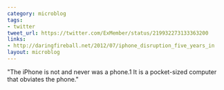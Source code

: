 ```yaml
---
category: microblog
tags:
- twitter
tweet_url: https://twitter.com/ExMember/status/219932273133363200
links:
- http://daringfireball.net/2012/07/iphone_disruption_five_years_in
layout: microblog
---
```

"The iPhone is not and never was a phone.1 It is a pocket-sized computer that obviates the phone."
